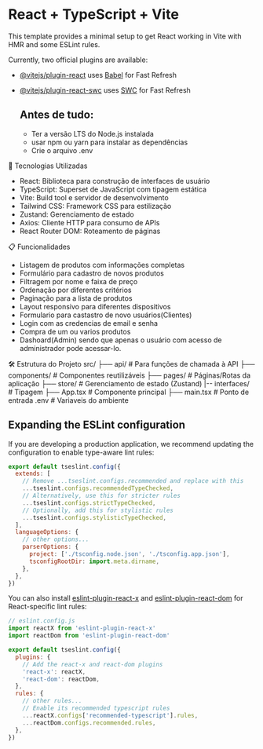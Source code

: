 # React + TypeScript + Vite

This template provides a minimal setup to get React working in Vite with HMR and some ESLint rules.

Currently, two official plugins are available:

- [@vitejs/plugin-react](https://github.com/vitejs/vite-plugin-react/blob/main/packages/plugin-react) uses [Babel](https://babeljs.io/) for Fast Refresh
- [@vitejs/plugin-react-swc](https://github.com/vitejs/vite-plugin-react/blob/main/packages/plugin-react-swc) uses [SWC](https://swc.rs/) for Fast Refresh

  ## Antes de tudo:
  - Ter a versão LTS do Node.js instalada
  - usar npm ou yarn para instalar as dependências
  - Crie o arquivo .env

🚀 Tecnologias Utilizadas
* React: Biblioteca para construção de interfaces de usuário
* TypeScript: Superset de JavaScript com tipagem estática
* Vite: Build tool e servidor de desenvolvimento
* Tailwind CSS: Framework CSS para estilização
* Zustand: Gerenciamento de estado
* Axios: Cliente HTTP para consumo de APIs
* React Router DOM: Roteamento de páginas

  
📋 Funcionalidades
* Listagem de produtos com informações completas
* Formulário para cadastro de novos produtos
* Filtragem por nome e faixa de preço
* Ordenação por diferentes critérios
* Paginação para a lista de produtos
* Layout responsivo para diferentes dispositivos
* Formulario para castastro de novo usuários(Clientes)
* Login com as credencias de email e senha
* Compra de um ou varios produtos
* Dashoard(Admin) sendo que apenas o usuário com acesso de administrador pode acessar-lo.
  
🛠️ Estrutura do Projeto
src/
├── api/              # Para funções de chamada à API
├── components/       # Componentes reutilizáveis
├── pages/            # Páginas/Rotas da aplicação
├── store/            # Gerenciamento de estado (Zustand)
|-- interfaces/       # Tipagem
├── App.tsx           # Componente principal
├── main.tsx          # Ponto de entrada
.env                  # Variaveis do ambiente 

## Expanding the ESLint configuration

If you are developing a production application, we recommend updating the configuration to enable type-aware lint rules:

```js
export default tseslint.config({
  extends: [
    // Remove ...tseslint.configs.recommended and replace with this
    ...tseslint.configs.recommendedTypeChecked,
    // Alternatively, use this for stricter rules
    ...tseslint.configs.strictTypeChecked,
    // Optionally, add this for stylistic rules
    ...tseslint.configs.stylisticTypeChecked,
  ],
  languageOptions: {
    // other options...
    parserOptions: {
      project: ['./tsconfig.node.json', './tsconfig.app.json'],
      tsconfigRootDir: import.meta.dirname,
    },
  },
})
```

You can also install [eslint-plugin-react-x](https://github.com/Rel1cx/eslint-react/tree/main/packages/plugins/eslint-plugin-react-x) and [eslint-plugin-react-dom](https://github.com/Rel1cx/eslint-react/tree/main/packages/plugins/eslint-plugin-react-dom) for React-specific lint rules:

```js
// eslint.config.js
import reactX from 'eslint-plugin-react-x'
import reactDom from 'eslint-plugin-react-dom'

export default tseslint.config({
  plugins: {
    // Add the react-x and react-dom plugins
    'react-x': reactX,
    'react-dom': reactDom,
  },
  rules: {
    // other rules...
    // Enable its recommended typescript rules
    ...reactX.configs['recommended-typescript'].rules,
    ...reactDom.configs.recommended.rules,
  },
})
```
